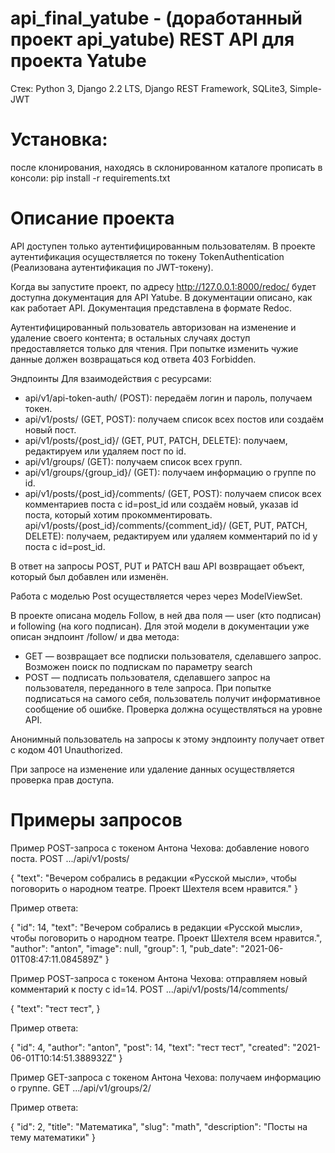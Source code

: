 # api_final_yatube - (доработанный проект api_yatube) REST API для проекта Yatube

Стек: Python 3, Django 2.2 LTS, Django REST Framework, SQLite3, Simple-JWT

# Установка:
после клонирования, находясь в склонированном каталоге прописать в консоли:
pip install -r requirements.txt

# Описание проекта

API доступен только аутентифицированным пользователям. В проекте аутентификация осуществляется по токену TokenAuthentication (Реализована аутентификация по JWT-токену).

Когда вы запустите проект, по адресу http://127.0.0.1:8000/redoc/ будет доступна документация для API Yatube. В документации описано, как как работает API. Документация представлена в формате Redoc.

Аутентифицированный пользователь авторизован на изменение и удаление своего контента; в остальных случаях доступ предоставляется только для чтения. При попытке изменить чужие данные должен возвращаться код ответа 403 Forbidden.

Эндпоинты Для взаимодействия с ресурсами:
  - api/v1/api-token-auth/ (POST): передаём логин и пароль, получаем токен.
  - api/v1/posts/ (GET, POST): получаем список всех постов или создаём новый пост.
  - api/v1/posts/{post_id}/ (GET, PUT, PATCH, DELETE): получаем, редактируем или удаляем пост по id.
  - api/v1/groups/ (GET): получаем список всех групп.
  - api/v1/groups/{group_id}/ (GET): получаем информацию о группе по id.
  - api/v1/posts/{post_id}/comments/ (GET, POST): получаем список всех комментариев поста с id=post_id или создаём новый, указав id поста, который хотим прокомментировать.
  api/v1/posts/{post_id}/comments/{comment_id}/ (GET, PUT, PATCH, DELETE): получаем, редактируем или удаляем комментарий по id у поста с id=post_id.

В ответ на запросы POST, PUT и PATCH ваш API возвращает объект, который был добавлен или изменён.

Работа с моделью Post осуществляется через через ModelViewSet.

В проекте описана модель Follow, в ней два поля — user (кто подписан) и following (на кого подписан). Для этой модели в документации уже описан эндпоинт /follow/ и два метода:
  - GET — возвращает все подписки пользователя, сделавшего запрос. Возможен поиск по подпискам по параметру search
  - POST — подписать пользователя, сделавшего запрос на пользователя, переданного в теле запроса. При попытке подписаться на самого себя, пользователь получит информативное сообщение об ошибке. Проверка должна осуществляться на уровне API.

Анонимный пользователь на запросы к этому эндпоинту получает ответ с кодом 401 Unauthorized.


При запросе на изменение или удаление данных осуществляется проверка прав доступа. 


# Примеры запросов

Пример POST-запроса с токеном Антона Чехова: добавление нового поста.
POST .../api/v1/posts/

{
    "text": "Вечером собрались в редакции «Русской мысли», чтобы поговорить о народном театре. Проект Шехтеля всем нравится."
} 

Пример ответа:

{
    "id": 14,
    "text": "Вечером собрались в редакции «Русской мысли», чтобы поговорить о народном театре. Проект Шехтеля всем нравится.",
    "author": "anton",
    "image": null,
    "group": 1,
    "pub_date": "2021-06-01T08:47:11.084589Z"
} 

Пример POST-запроса с токеном Антона Чехова: отправляем новый комментарий к посту с id=14.
POST .../api/v1/posts/14/comments/

{
    "text": "тест тест",
} 

Пример ответа:

{
    "id": 4,
    "author": "anton",
    "post": 14,
    "text": "тест тест",
    "created": "2021-06-01T10:14:51.388932Z"
} 

Пример GET-запроса с токеном Антона Чехова: получаем информацию о группе.
GET .../api/v1/groups/2/

Пример ответа:

{
    "id": 2,
    "title": "Математика",
    "slug": "math",
    "description": "Посты на тему математики"
} 
